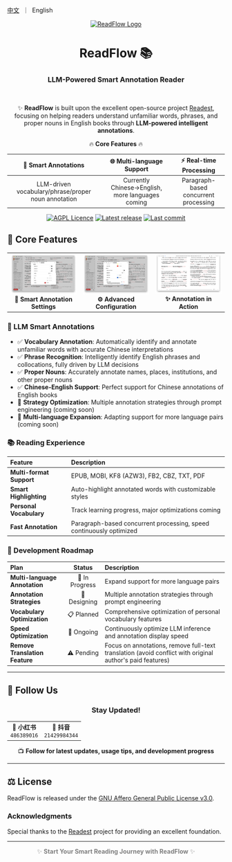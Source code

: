 <p align="left">
    <a href="README_CN.md">中文</a>&nbsp ｜ &nbspEnglish
</p>

<div align="center">
  <a href="https://github.com/FranklinChip/ReadFlow-backup" target="_blank">
    <img src="https://github.com/FranklinChip/ReadFlow-backup/blob/main/apps/readest-app/src-tauri/icons/icon.png?raw=true" alt="ReadFlow Logo" width="20%" />
  </a>
  <h1>ReadFlow 📚</h1>
  <h3>LLM-Powered Smart Annotation Reader</h3>
  <br>

✨ **ReadFlow** is built upon the excellent open-source project [Readest](https://github.com/readest/readest), focusing on helping readers understand unfamiliar words, phrases, and proper nouns in English books through **LLM-powered intelligent annotations**.

<div align="center">
  
🔥 **Core Features** 🔥

| 🎯 **Smart Annotations** | 🌐 **Multi-language Support** | ⚡ **Real-time Processing** |
|:---:|:---:|:---:|
| LLM-driven vocabulary/phrase/proper noun annotation | Currently Chinese→English, more languages coming | Paragraph-based concurrent processing |

</div>

[![AGPL Licence](https://img.shields.io/github/license/FranklinChip/ReadFlow-backup?color=teal)](LICENSE)
[![Latest release](https://img.shields.io/github/release/FranklinChip/ReadFlow-backup?color=green)](https://github.com/FranklinChip/ReadFlow-backup/releases)
[![Last commit](https://img.shields.io/github/last-commit/FranklinChip/ReadFlow-backup?color=green)](https://github.com/FranklinChip/ReadFlow-backup/commits/main)

</div>

## 🚀 Core Features

<div align="center">
  <table>
    <tr>
      <td align="center" width="33%">
        <a href="https://github.com/FranklinChip/ReadFlow-backup" target="_blank">
          <img src="./data/screenshots/注释设置1.png" alt="Annotation Settings 1" width="100%" />
        </a>
        <br>
        <strong>📝 Smart Annotation Settings</strong>
      </td>
      <td align="center" width="33%">
        <a href="https://github.com/FranklinChip/ReadFlow-backup" target="_blank">
          <img src="./data/screenshots/注释设置2.png" alt="Annotation Settings 2" width="100%" />
        </a>
        <br>
        <strong>⚙️ Advanced Configuration</strong>
      </td>
      <td align="center" width="33%">
        <a href="https://github.com/FranklinChip/ReadFlow-backup" target="_blank">
          <img src="./data/screenshots/注释后效果.png" alt="Annotation Result" width="100%" />
        </a>
        <br>
        <strong>✨ Annotation in Action</strong>
      </td>
    </tr>
  </table>
</div>

### 🎯 LLM Smart Annotations

- ✅ **Vocabulary Annotation**: Automatically identify and annotate unfamiliar words with accurate Chinese interpretations
- ✅ **Phrase Recognition**: Intelligently identify English phrases and collocations, fully driven by LLM decisions
- ✅ **Proper Nouns**: Accurately annotate names, places, institutions, and other proper nouns
- ✅ **Chinese-English Support**: Perfect support for Chinese annotations of English books
- 🔄 **Strategy Optimization**: Multiple annotation strategies through prompt engineering (coming soon)
- 🔄 **Multi-language Expansion**: Adapting support for more language pairs (coming soon)

### 📚 Reading Experience

| **Feature** | **Description** |
|:---|:---|
| **Multi-format Support** | EPUB, MOBI, KF8 (AZW3), FB2, CBZ, TXT, PDF |
| **Smart Highlighting** | Auto-highlight annotated words with customizable styles |
| **Personal Vocabulary** | Track learning progress, major optimizations coming |
| **Fast Annotation** | Paragraph-based concurrent processing, speed continuously optimized |

### 🔮 Development Roadmap

| **Plan** | **Status** | **Description** |
|:---|:---:|:---|
| **Multi-language Annotation** | 🔄 In Progress | Expand support for more language pairs |
| **Annotation Strategies** | 🔄 Designing | Multiple annotation strategies through prompt engineering |
| **Vocabulary Optimization** | 📋 Planned | Comprehensive optimization of personal vocabulary features |
| **Speed Optimization** | 🔄 Ongoing | Continuously optimize LLM inference and annotation display speed |
| **Remove Translation Feature** | ⚠️ Pending | Focus on annotations, remove full-text translation (avoid conflict with original author's paid features) |

---

## 📱 Follow Us

<div align="center">

### Stay Updated!

<table>
<tr>
<td align="center">
<strong>🔴 小红书</strong>
<br>
<code>486389016</code>
</td>
<td align="center">
<strong>🎵 抖音</strong>
<br>
<code>21429984344</code>
</td>
</tr>
</table>

📺 **Follow for latest updates, usage tips, and development progress**

</div>

---

## ⚖️ License

ReadFlow is released under the [GNU Affero General Public License v3.0](LICENSE).

### Acknowledgments

Special thanks to the [Readest](https://github.com/readest/readest) project for providing an excellent foundation.

---

<div align="center" style="color: gray;">

✨ **Start Your Smart Reading Journey with ReadFlow** ✨

</div>
